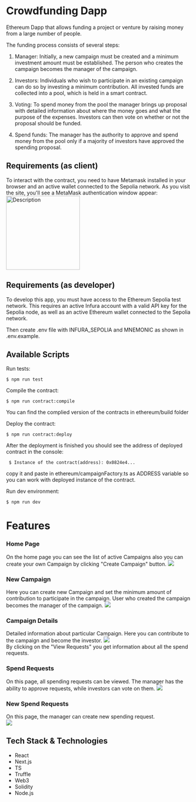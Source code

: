 # Crowdfunding Dapp

Ethereum Dapp that allows funding a project or venture by raising money from a large number of people.

The funding process consists of several steps:

1. Manager: Initially, a new campaign must be created and a minimum investment amount must be established. The person who creates the campaign becomes the manager of the campaign.

2. Investors: Individuals who wish to participate in an existing campaign can do so by investing a minimum contribution. All invested funds are collected into a pool, which is held in a smart contract.

3. Voting: To spend money from the pool the manager brings up proposal with detailed information about where the money goes and what the purpose of the expenses. Investors can then vote on whether or not the proposal should be funded.

4. Spend funds: The manager has the authority to approve and spend money from the pool only if a majority of investors have approved the spending proposal.

## Requirements (as client)
To interact with the contract, you need to have Metamask installed in your browser and an active wallet connected to the Sepolia network. As you visit the site, you'll see a MetaMask authentication window appear:  
<img src="images/metamask.png" alt="Description" width="200" >

## Requirements (as developer)

To develop this app, you must have access to the Ethereum Sepolia test network. This requires an active Infura account with a valid API key for the Sepolia node, as well as an active Ethereum wallet connected to the Sepolia network.

Then create .env file with INFURA_SEPOLIA and MNEMONIC as shown in .env.example.

## Available Scripts

Run tests:

```
$ npm run test
```

Compile the contract:

```
$ npm run contract:compile
```

You can find the complied version of the contracts in ethereum/build folder

Deploy the contract:

```
$ npm run contract:deploy
```

After the deployment is finished you should see the address of deployed contract in the console:

```
 $ Instance of the contract(address): 0x0824e4...
```

copy it and paste in ethereum/campaignFactory.ts as ADDRESS variable so you can work with deployed instance of the contract.

Run dev environment:

```
$ npm run dev
```

# Features

### Home Page

On the home page you can see the list of active Campaigns also you can create your own Campaign by clicking "Create Campaign" button.
![](images/home-screen.png)

### New Campaign

Here you can create new Campaign and set the minimum amount of contribution to participate in the campaign. User who created the campaign becomes the manager of the campaign.
![](images/new-compaign.png)

### Campaign Details

Detailed information about particular Campaign. Here you can contribute to the campaign and become the investor.
![](images/campaign-details.png)  
By clicking on the "View Requests" you get information about all the spend requests.

### Spend Requests

On this page, all spending requests can be viewed. The manager has the ability to approve requests, while investors can vote on them.
![](images/requests-list.png)

### New Spend Requests

On this page, the manager can create new spending request.  
![](images/create-new-request.png)

## Tech Stack & Technologies

- React
- Next.js
- TS
- Truffle
- Web3
- Solidity
- Node.js
